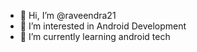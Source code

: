 - 👋 Hi, I’m @raveendra21
- 👀 I’m interested in Android Development
- 🌱 I’m currently learning android tech

<!---
raveendra21/raveendra21 is a ✨ special ✨ repository because its `README.md` (this file) appears on your GitHub profile.
You can click the Preview link to take a look at your changes.
--->
